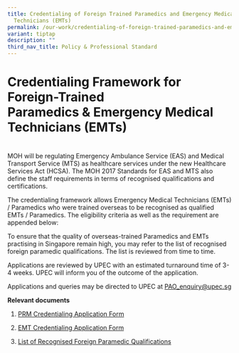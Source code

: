 ```yaml
---
title: Credentialing of Foreign Trained Paramedics and Emergency Medical
  Technicians (EMTs)
permalink: /our-work/credentialing-of-foreign-trained-paramedics-and-emts/
variant: tiptap
description: ""
third_nav_title: Policy & Professional Standard
---
```

<h1>Credentialing Framework for Foreign-Trained Paramedics&nbsp;&amp;&nbsp;Emergency Medical Technicians (EMTs)</h1>
<h1></h1>
<p>MOH will be regulating Emergency Ambulance Service (EAS) and Medical Transport
Service (MTS) as healthcare services under the new Healthcare Services
Act (HCSA). The MOH 2017 Standards for EAS and MTS also define the staff
requirements in terms of recognised qualifications and certifications.</p>
<p>The credentialing framework allows Emergency Medical Technicians (EMTs)
/ Paramedics who were trained overseas to be recognised as qualified EMTs
/ Paramedics. The eligibility criteria as well as the requirement are appended
below:</p>
<p>To ensure that the quality of overseas-trained Paramedics and EMTs practising
in Singapore remain high, you may refer to the list of recognised foreign
paramedic qualifications. The list is reviewed from time to time.</p>
<p>Applications are reviewed by UPEC with an estimated turnaround time of
3-4 weeks. UPEC will inform you of the outcome of the application.</p>
<p>Applications and queries may be directed to UPEC at&nbsp;<a href="mailto:PAO_enquiry@upec.sg" rel="noopener noreferrer nofollow" target="_blank">PAO_enquiry@upec.sg</a>
</p>
<p><strong>Relevant documents</strong>
</p>
<ol data-tight="true" class="tight">
<li>
<p><a href="http://upec.stackedup.sg/wp-content/uploads/2020/02/PRM-Credentialing-Application-Form-UPEC.pdf" rel="noopener noreferrer nofollow" target="_blank">PRM Credentialing Application Form</a>
</p>
</li>
<li>
<p><a href="http://upec.stackedup.sg/wp-content/uploads/2020/02/EMT-Credentialing-Application-Form-UPEC.pdf" rel="noopener noreferrer nofollow" target="_blank">EMT Credentialing Application Form</a>
</p>
</li>
<li>
<p><a href="http://upec.stackedup.sg/wp-content/uploads/2021/08/List-of-Recognised-Foreign-Paramedic-Qualifications.pdf" rel="noopener noreferrer nofollow" target="_blank">List of Recognised Foreign Paramedic Qualifications</a>
</p>
</li>
</ol>
<p></p>
